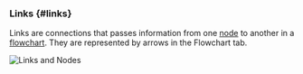 ### Links {#links}

Links are connections that passes information from one [node](nodes.md) to another in a [flowchart](flowchart.md). They are represented by arrows in the Flowchart tab.

![Links and Nodes](..\..\assets\chapter_1_assets\Links.png)